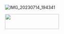 ![IMG_20230714_194341](https://github.com/ANILKISAN/file/assets/134995687/c3fb8b7f-ebc9-405d-b005-1434ccfa56c7)


<img src="https://github.com/ANILKISAN/file/assets/134995687/c3fb8b7f-ebc9-405d-b005-1434ccfa56c7" width="179" height="50">
